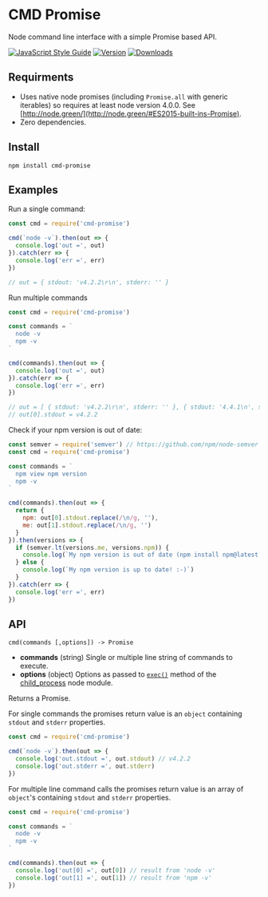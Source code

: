 
# CMD Promise

Node command line interface with a simple Promise based API.

[![JavaScript Style Guide](https://img.shields.io/badge/code%20style-standard-brightgreen.svg)](http://standardjs.com/)
[![Version](https://img.shields.io/npm/v/cmd-promise.svg)](https://www.npmjs.com/package/cmd-promise)
[![Downloads](https://img.shields.io/npm/dt/cmd-promise.svg)](https://www.npmjs.com/package/cmd-promise)

## Requirments

- Uses native node promises (including `Promise.all` with generic iterables) so requires at least node version 4.0.0. See [http://node.green/](http://node.green/#ES2015-built-ins-Promise).
- Zero dependencies.

## Install

`npm install cmd-promise`

## Examples

Run a single command:

```js
const cmd = require('cmd-promise')

cmd(`node -v`).then(out => {
  console.log('out =', out)
}).catch(err => {
  console.log('err =', err)
})

// out = { stdout: 'v4.2.2\r\n', stderr: '' }
```

Run multiple commands

```js
const cmd = require('cmd-promise')

const commands = `
  node -v
  npm -v
`

cmd(commands).then(out => {
  console.log('out =', out)
}).catch(err => {
  console.log('err =', err)
})

// out = [ { stdout: 'v4.2.2\r\n', stderr: '' }, { stdout: '4.4.1\n', stderr: '' } ]
// out[0].stdout = v4.2.2
```

Check if your npm version is out of date:

```js
const semver = require('semver') // https://github.com/npm/node-semver
const cmd = require('cmd-promise')

const commands = `
  npm view npm version
  npm -v
`

cmd(commands).then(out => {
  return {
    npm: out[0].stdout.replace(/\n/g, ''),
    me: out[1].stdout.replace(/\n/g, '')
  }
}).then(versions => {
  if (semver.lt(versions.me, versions.npm)) {
    console.log(`My npm version is out of date (npm install npm@latest -g).`)
  } else {
    console.log(`My npm version is up to date! :-)`)
  }
}).catch(err => {
  console.log('err =', err)
})
```

## API

`cmd(commands [,options]) -> Promise`

- **commands** (string) Single or multiple line string of commands to execute.
- **options** (object) Options as passed to [`exec()`](https://nodejs.org/api/child_process.html#child_process_child_process_exec_command_options_callback) method of the [child_process](https://nodejs.org/api/child_process.html) node module.

Returns a Promise.

For single commands the promises return value is an `object` containing `stdout` and `stderr` properties.

```js
const cmd = require('cmd-promise')

cmd(`node -v`).then(out => {
  console.log('out.stdout =', out.stdout) // v4.2.2
  console.log('out.stderr =', out.stderr)
})
```

For multiple line command calls the promises return value is an array of `object`'s containing `stdout` and `stderr` properties.

```js
const cmd = require('cmd-promise')

const commands = `
  node -v
  npm -v
`

cmd(commands).then(out => {
  console.log('out[0] =', out[0]) // result from 'node -v'
  console.log('out[1] =', out[1]) // result from 'npm -v'
})
```
